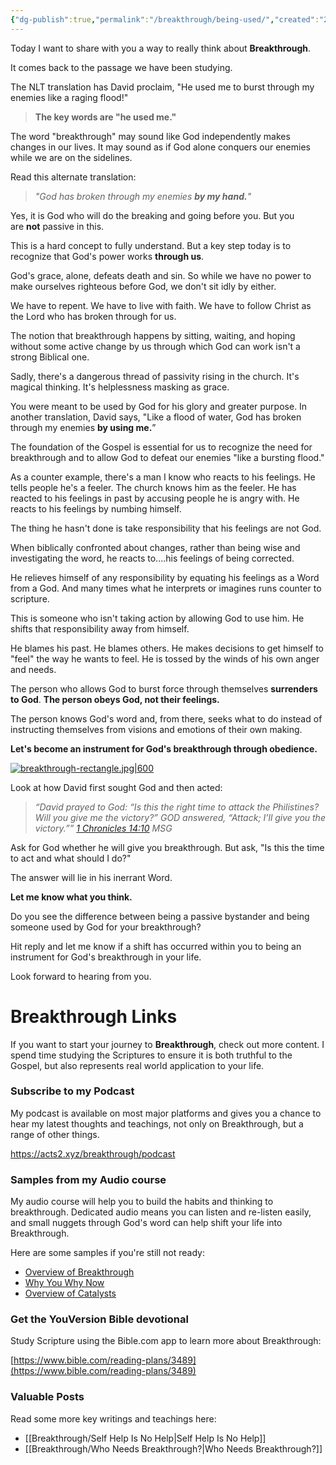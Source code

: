 ```yaml
---
{"dg-publish":true,"permalink":"/breakthrough/being-used/","created":"2023-07-05T12:57:07.416-07:00","updated":"2023-08-13T22:51:57.299-07:00"}
---
```



Today I want to share with you a way to really think about **Breakthrough**.

It comes back to the passage we have been studying.

The NLT translation has David proclaim, "He used me to burst through my enemies like a raging flood!"

> **The key words are "he used me."**

The word "breakthrough" may sound like God independently makes changes in our lives. It may sound as if God alone conquers our enemies while we are on the sidelines.

Read this alternate translation:

> _"God has broken through my enemies **by my hand.**"_

Yes, it is God who will do the breaking and going before you. But you are **not** passive in this.

This is a hard concept to fully understand. But a key step today is to recognize that God's power works **through us**.

God's grace, alone, defeats death and sin. So while we have no power to make ourselves righteous before God, we don't sit idly by either.

We have to repent. We have to live with faith. We have to follow Christ as the Lord who has broken through for us.

The notion that breakthrough happens by sitting, waiting, and hoping without some active change by us through which God can work isn't a strong Biblical one.

Sadly, there's a dangerous thread of passivity rising in the church. It's magical thinking. It's helplessness masking as grace.

You were meant to be used by God for his glory and greater purpose. In another translation, David says, "Like a flood of water, God has broken through my enemies **by using me.**”

The foundation of the Gospel is essential for us to recognize the need for breakthrough and to allow God to defeat our enemies "like a bursting flood."

<!--- convertful --->
<div class="convertful-210149"></div>



As a counter example, there's a man I know who reacts to his feelings. He tells people he's a feeler. The church knows him as the feeler. He has reacted to his feelings in past by accusing people he is angry with. He reacts to his feelings by numbing himself.

The thing he hasn't done is take responsibility that his feelings are not God.

When biblically confronted about changes, rather than being wise and investigating the word, he reacts to....his feelings of being corrected.

He relieves himself of any responsibility by equating his feelings as a Word from a God. And many times what he interprets or imagines runs counter to scripture.

This is someone who isn't taking action by allowing God to use him. He shifts that responsibility away from himself.

He blames his past. He blames others. He makes decisions to get himself to "feel" the way he wants to feel. He is tossed by the winds of his own anger and needs.

The person who allows God to burst force through themselves **surrenders to God**. **The person obeys God, not their feelings.**

The person knows God's word and, from there, seeks what to do instead of instructing themselves from visions and emotions of their own making.

**Let's become an instrument for God's breakthrough through obedience.**


<div class="transclusion internal-embed is-loaded"><div class="markdown-embed">



[![breakthrough-rectangle.jpg|600](/img/user/Breakthrough/attachments/breakthrough-rectangle.jpg)](http://pix.acts2.xyz/buy-breakthrough)


</div></div>


Look at how David first sought God and then acted:

> _“David prayed to God: “Is this the right time to attack the Philistines? Will you give me the victory?” GOD answered, “Attack; I’ll give you the victory.”” [1 Chronicles 14:10](https://biblia.com/bible/esv/1%20Chron%2014.10)_ _MSG_

Ask for God whether he will give you breakthrough. But ask, "Is this the time to act and what should I do?"

The answer will lie in his inerrant Word.

**Let me know what you think.**

Do you see the difference between being a passive bystander and being someone used by God for your breakthrough?

Hit reply and let me know if a shift has occurred within you to being an instrument for God's breakthrough in your life.

Look forward to hearing from you.


<div class="transclusion internal-embed is-loaded"><div class="markdown-embed">



# Breakthrough Links
If you want to start your journey to **Breakthrough**, check out more content.  I spend time studying the Scriptures to ensure it is both truthful to the Gospel, but also represents real world application to your life.

### Subscribe to my Podcast
My podcast is available on most major platforms and gives you a chance to hear my latest thoughts and teachings, not only on Breakthrough, but a range of other things.

https://acts2.xyz/breakthrough/podcast


### Samples from my Audio course
My audio course will help you to build the habits and thinking to breakthrough.  Dedicated audio means you can listen and re-listen easily, and small nuggets through God's word can help shift your life into Breakthrough.

Here are some samples if you're still not ready:

- [Overview of Breakthrough](https://mysoundwise.com/episodes/16244985672829053e)
- [Why You Why Now](https://mysoundwise.com/episodes/16244330053561460e)
- [Overview of Catalysts](https://mysoundwise.com/episodes/16244330053561460e)

### Get the YouVersion Bible devotional
Study Scripture using the Bible.com app to learn more about Breakthrough:

[https://www.bible.com/reading-plans/3489](https://www.bible.com/reading-plans/3489)

### Valuable Posts
Read some more key writings and teachings here:

- [[Breakthrough/Self Help Is No Help\|Self Help Is No Help]]
- [[Breakthrough/Who Needs Breakthrough?\|Who Needs Breakthrough?]]



</div></div>
